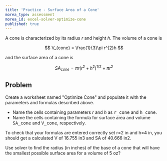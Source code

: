 ```yaml
---
title: 'Practice - Surface Area of a Cone'
morea_type: assessment
morea_id: excel-solver-optimize-cone
published: true
---
```

A cone is characterized by its radius $r$ and height $h$. The volume of a cone is 

$$
V_{cone} = \frac{1}{3}\pi r^{2}h
$$

and the surface area of a cone is 

$$
SA_{cone} = \pi r\left(r^{2}+h^{2}\right)^{1/2}+\pi r^{2}
$$

## Problem

Create a worksheet named "Optimize Cone" and populate it with the parameters
and formulas described above. 

- Name the cells containing parameters $r$ and $h$ as <kbd>r_cone</kbd> and <kbd>h_cone</kbd>.
- Name the cells containing the formula for surface area and volume
<kbd>SA_cone</kbd> and <kbd>V_cone</kbd>, respectively.

To check that your formulas are entered correctly set r=2 in and h=4 in, you should get a calculated V of 16.755 in3 and SA of 40.666 in2. <!-- {.alert .alert-warning} -->

Use solver to find the radius (in inches) of the base of a cone that
will have the smallest possible surface area for a volume of 5 oz?
